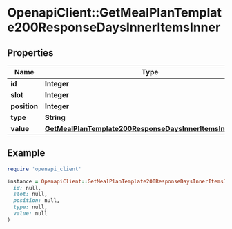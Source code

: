 # OpenapiClient::GetMealPlanTemplate200ResponseDaysInnerItemsInner

## Properties

| Name | Type | Description | Notes |
| ---- | ---- | ----------- | ----- |
| **id** | **Integer** |  |  |
| **slot** | **Integer** |  |  |
| **position** | **Integer** |  |  |
| **type** | **String** |  |  |
| **value** | [**GetMealPlanTemplate200ResponseDaysInnerItemsInnerValue**](GetMealPlanTemplate200ResponseDaysInnerItemsInnerValue.md) |  | [optional] |

## Example

```ruby
require 'openapi_client'

instance = OpenapiClient::GetMealPlanTemplate200ResponseDaysInnerItemsInner.new(
  id: null,
  slot: null,
  position: null,
  type: null,
  value: null
)
```

